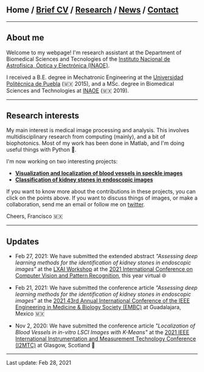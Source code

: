 ## Home / [Brief CV](/brief_cv) / [Research](/research) / [News](/news) / [Contact](/contact)

---



## About me

Welcome to my webpage! I'm research assistant at the Department of Biomedical Sciences and Tecnologies of the [Instituto Nacional de Astrofísica, Óptica y Electrónica (INAOE)](https://www.inaoep.mx).

I received a B.E. degree in Mechatronic Engineering at the [Universidad Politécnica de Puebla](http://www.uppuebla.edu.mx/joomla1/) (🇲🇽  2015), and a MSc. degree in Biomedical Sciences and Technologies at [INAOE](https://www.inaoep.mx) (🇲🇽 2019). 

---

## Research interests

My main interest is medical image processing and analysis. This involves multidisciplinary research from computing (mainly), and a bit of biophotonics. Most of my work has been done in Matlab, and I'm doing useful things with Python 🐍.

I'm now working on two interesting projects:

*  [**Visualization and localization of blood vessels in speckle images**](/pages/bloodvessels)
*  [**Classification of kidney stones in endoscopic images**](/pages/kidneystones)

If you want to know more about the contributions in these projects, you can click on the points above. If you want to discuss things of images, or make a collaboration, send me an email or follow me on [twitter](https://twitter.com/Friscolt).

Cheers,
Francisco 🇲🇽

---

## Updates

* Feb 27, 2021: We have submitted the extended abstract *"Assessing deep learning methods for the identification of kidney stones in endoscopic images"*  at the [LXAI Workshop](https://www.latinxinai.org) at the [2021 International Conference on Computer Vision and Pattern Recognition](https://t.co/UHrDYoWUYK?amp=1), this year virtual 🌐

* Feb 21, 2021: We have submitted the conference article *"Assessing deep learning methods for the identification of kidney stones in endoscopic images"* at the [2021 43rd Annual International Conference of the IEEE Engineering in Medicine & Biology Society (EMBC)](https://embc.embs.org/2021/) at Guadalajara, Mexico 🇲🇽

* Nov 2, 2020: We have submitted the conference article *"Localization of Blood Vessels in in-vitro LSCI Images with K-Means"* at the [2021 IEEE International Instrumentation and Measurement Technology Conference (I2MTC)](https://i2mtc2021.ieee-ims.org) at Glasgow, Scotland 🏴󠁧󠁢󠁳󠁣󠁴󠁿


---

Last update: Feb 28, 2021 
